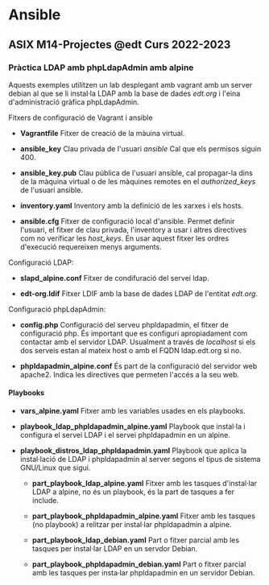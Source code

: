 # Ansible
## ASIX M14-Projectes @edt Curs 2022-2023


### Pràctica LDAP amb phpLdapAdmin amb alpine

Aquests exemples utilitzen un lab desplegant amb vagrant amb un server debian al que se li
instal·la LDAP amb la base de dades *edt.org* i l'eina d'administració gràfica phpLdapAdmin.


Fitxers de configuració de Vagrant i ansible

 * **Vagrantfile** Fitxer de creació de la màuina virtual.

 * **ansible_key** Clau privada de l'usuari *ansible* Cal que els permisos siguin 400.

 * **ansible_key.pub** Clau pública de l'usuari ansible, cal propagar-la dins de la màquina
   virtual o de les màquines remotes en el *authorized_keys* de l'usuari ansible.

 * **inventory.yaml** Inventory amb la definició de les xarxes i els hosts.

 * **ansible.cfg** Fitxer de configuració local d'ansible. Permet definir l'usuari, el fitxer
   de clau privada, l'inventory a usar i altres directives com no verificar les *host_keys*. En
   usar aquest fitxer les ordres d'execució requereixen menys arguments.


Configuració LDAP:

 * **slapd_alpine.conf** Fitxer de condifuració del servei ldap.

 * **edt-org.ldif** Fitxer LDIF amb la base de dades LDAP de l'entitat *edt.org*.


Configuració phpLdapAdmin:

 * **config.php** Configuració del serveu phpldapadmin, el fitxer de configuració php.
   És important que es configuri apropiadament com contactar amb el servidor LDAP. 
   Usualment a través de *localhost* si els dos serveis estan al mateix host o amb el
   FQDN ldap.edt.org si no.

 * **phpldapadmin_alpine.conf** És part de la configuració del servidor web apache2. Indica les 
   directives que permeten l'accés a la seu web.


#### Playbooks

 * **vars_alpine.yaml** Fitxer amb les variables usades en els playbooks.

 * **playbook_ldap_phpldapadmin_alpine.yaml** Playbook que instal·la i configura el servei LDAP 
   i el servei phpldapadmin en un alpine.

 * **playbook_distros_ldap_phpldapadmin.yaml** Playbook que aplica la instal·lació de LDAP
   i phpldapadmin al server segons el tipus de sistema GNU/Linux que sigui.

   * **part_playbook_ldap_alpine.yaml** Fitxer amb les tasques d'instal·lar LDAP a alpine,
     no és un playbook, és la part de tasques a fer include.

   * **part_playbook_phpldapadmin_alpine.yaml** Fitxer amb les tasques (no playbook) a relitzar
     per instal·lar phpldapadmin a alpine.
   
   * **part_playbook_ldap_debian.yaml** Part o fitxer parcial amb les tasques per instal·lar LDAP
     en un servdor Debian.

   * **part_playbook_phpldapadmin_debian.yaml** Part o fitxer parcial amb les tasques per insta·lar 
     phpldapadmin en un servidor Debian.


